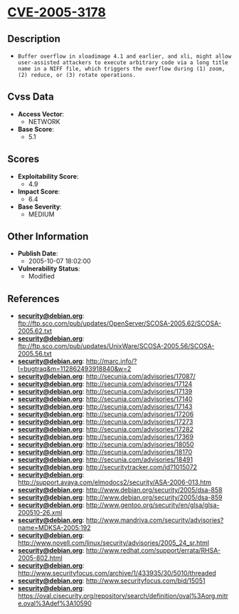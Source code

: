 
# [CVE-2005-3178](ftp://ftp.sco.com/pub/updates/OpenServer/SCOSA-2005.62/SCOSA-2005.62.txt)

## Description

- `Buffer overflow in xloadimage 4.1 and earlier, and xli, might allow user-assisted attackers to execute arbitrary code via a long title name in a NIFF file, which triggers the overflow during (1) zoom, (2) reduce, or (3) rotate operations.`

## Cvss Data

- **Access Vector**:
  - NETWORK
- **Base Score**:
  - 5.1

## Scores

- **Exploitability Score**:
  - 4.9
- **Impact Score**:
  - 6.4
- **Base Severity**:
  - MEDIUM

## Other Information

- **Publish Date**:
  - 2005-10-07 18:02:00
- **Vulnerability Status**:
  - Modified

## References

- **security@debian.org**: ftp://ftp.sco.com/pub/updates/OpenServer/SCOSA-2005.62/SCOSA-2005.62.txt
- **security@debian.org**: ftp://ftp.sco.com/pub/updates/UnixWare/SCOSA-2005.56/SCOSA-2005.56.txt
- **security@debian.org**: http://marc.info/?l=bugtraq&m=112862493918840&w=2
- **security@debian.org**: http://secunia.com/advisories/17087/
- **security@debian.org**: http://secunia.com/advisories/17124
- **security@debian.org**: http://secunia.com/advisories/17139
- **security@debian.org**: http://secunia.com/advisories/17140
- **security@debian.org**: http://secunia.com/advisories/17143
- **security@debian.org**: http://secunia.com/advisories/17206
- **security@debian.org**: http://secunia.com/advisories/17273
- **security@debian.org**: http://secunia.com/advisories/17282
- **security@debian.org**: http://secunia.com/advisories/17369
- **security@debian.org**: http://secunia.com/advisories/18050
- **security@debian.org**: http://secunia.com/advisories/18170
- **security@debian.org**: http://secunia.com/advisories/18491
- **security@debian.org**: http://securitytracker.com/id?1015072
- **security@debian.org**: http://support.avaya.com/elmodocs2/security/ASA-2006-013.htm
- **security@debian.org**: http://www.debian.org/security/2005/dsa-858
- **security@debian.org**: http://www.debian.org/security/2005/dsa-859
- **security@debian.org**: http://www.gentoo.org/security/en/glsa/glsa-200510-26.xml
- **security@debian.org**: http://www.mandriva.com/security/advisories?name=MDKSA-2005:192
- **security@debian.org**: http://www.novell.com/linux/security/advisories/2005_24_sr.html
- **security@debian.org**: http://www.redhat.com/support/errata/RHSA-2005-802.html
- **security@debian.org**: http://www.securityfocus.com/archive/1/433935/30/5010/threaded
- **security@debian.org**: http://www.securityfocus.com/bid/15051
- **security@debian.org**: https://oval.cisecurity.org/repository/search/definition/oval%3Aorg.mitre.oval%3Adef%3A10590
